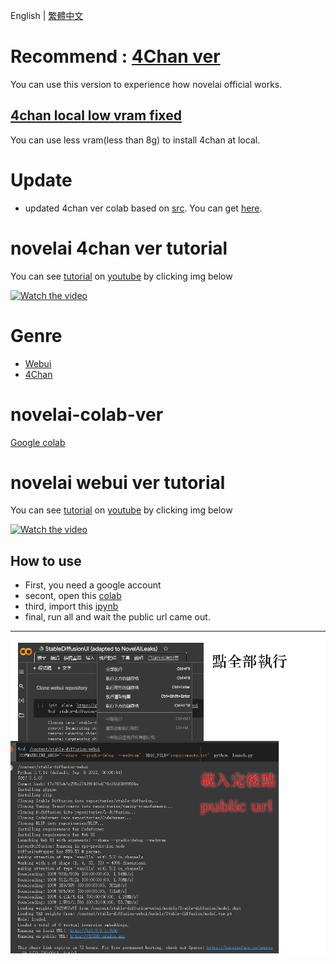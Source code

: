 English | [繁體中文](README_TCH.md)
# Recommend : [4Chan ver](4chan_ver)
You can use this version to experience how novelai official works.
## [4chan local low vram fixed](https://github.com/JingShing/NovelAI-4chan-lowvram-ver)
You can use less vram(less than 8g) to install 4chan at local.

# Update
* updated 4chan ver colab based on [src](https://boards.4channel.org/g/thread/89095460#p89097704). You can get [here](4chan_ver).

# novelai 4chan ver tutorial
You can see [tutorial](https://www.youtube.com/watch?v=7DWMz_fMsAo) on [youtube](https://www.youtube.com/watch?v=7DWMz_fMsAo) by clicking img below

<a href="http://www.youtube.com/watch?feature=player_embedded&v=7DWMz_fMsAo" target="_blank">
 <img src="http://img.youtube.com/vi/7DWMz_fMsAo/mqdefault.jpg" alt="Watch the video"/>
</a>

# Genre
* [Webui](webui-ver)
* [4Chan](4chan_ver)

# novelai-colab-ver
[Google colab](https://colab.research.google.com/)

# novelai webui ver tutorial
You can see [tutorial](https://www.youtube.com/watch?v=yPnEWe94xIw) on [youtube](https://www.youtube.com/watch?v=yPnEWe94xIw) by clicking img below

<a href="http://www.youtube.com/watch?feature=player_embedded&v=yPnEWe94xIw" target="_blank">
 <img src="http://img.youtube.com/vi/yPnEWe94xIw/mqdefault.jpg" alt="Watch the video"/>
</a>

## How to use
* First, you need a google account
* secont, open this [colab](https://colab.research.google.com/)
* third, import this [ipynb](StableDiffusionUI_(adapted_to_NovelAILeaks).ipynb)
* final, run all and wait the public url came out.
---
![colab](colab-tutorial.png)
